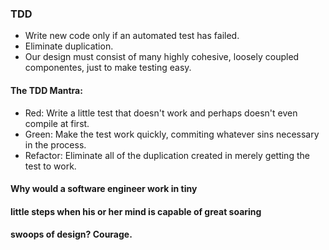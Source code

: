### TDD
- Write new code only if an automated test has failed.
- Eliminate duplication.
- Our design must consist of many highly cohesive, loosely coupled
componentes, just to make testing easy.

#### The TDD Mantra:
- Red: Write a little test that doesn't work and perhaps doesn't even
compile at first.
- Green: Make the test work quickly, commiting whatever sins 
necessary in the process.
- Refactor: Eliminate all of the duplication created in merely 
getting the test to work.


#### Why would a software engineer work in tiny
#### little steps when his or her mind is capable of great soaring 
#### swoops of design? Courage.



